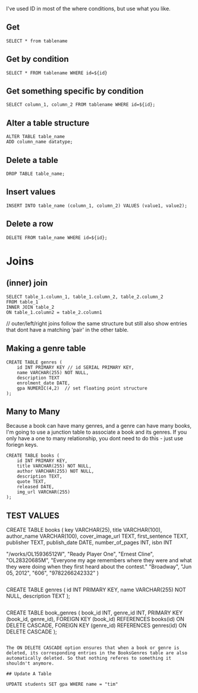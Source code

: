 I've used ID in most of the where conditions, but use what you like.

## Get

```
SELECT * from tablename
```

## Get by condition

```
SELECT * FROM tablename WHERE id=${id}
```

## Get something specific by condition

```
SELECT column_1, column_2 FROM tablename WHERE id=${id};
```

## Alter a table structure

```
ALTER TABLE table_name
ADD column_name datatype;
```

## Delete a table

```
DROP TABLE table_name;
```

## Insert values

```
INSERT INTO table_name (column_1, column_2) VALUES (value1, value2);
```

## Delete a row

```
DELETE FROM table_name WHERE id=${id};
```

# Joins

## (inner) join

```
SELECT table_1.column_1, table_1.column_2, table_2.column_2
FROM table_1
INNER JOIN table_2
ON table_1.column2 = table_2.column1
```

// outer/left/right joins follow the same structure but still also show entries that dont have a matching 'pair' in the other table.

## Making a genre table

```
CREATE TABLE genres (
    id INT PRIMARY KEY // id SERIAL PRIMARY KEY,
    name VARCHAR(255) NOT NULL,
    description TEXT
    enrolment_date DATE,
    gpa NUMERIC(4,2)  // set floating point structure
);
```

## Many to Many

Because a book can have many genres, and a genre can have many books, I'm going to use a junction table to associate a book and its genres. If you only have a one to many relationship, you dont need to do this - just use foriegn keys.

```
CREATE TABLE books (
    id INT PRIMARY KEY,
    title VARCHAR(255) NOT NULL,
    author VARCHAR(255) NOT NULL,
    description TEXT,
    quote TEXT,
    released DATE,
    img_url VARCHAR(255)
);
```

## TEST VALUES

CREATE TABLE books (
key VARCHAR(25),
title VARCHAR(100),
author_name VARCHAR(100),
cover_image_url TEXT,
first_sentence TEXT,
publisher TEXT,
publish_date DATE,
number_of_pages INT,
isbn INT

"/works/OL15936512W",
"Ready Player One",
"Ernest Cline",
"OL28320685M",
"Everyone my age remembers where they were and what they were doing when they first heard about the contest."
"Broadway",
"Jun 05, 2012",
"606",
"9782266242332"
)

```

```

CREATE TABLE genres (
id INT PRIMARY KEY,
name VARCHAR(255) NOT NULL,
description TEXT
);

```

```

CREATE TABLE book_genres (
book_id INT,
genre_id INT,
PRIMARY KEY (book_id, genre_id),
FOREIGN KEY (book_id) REFERENCES books(id) ON DELETE CASCADE,
FOREIGN KEY (genre_id) REFERENCES genres(id) ON DELETE CASCADE
);

```

The ON DELETE CASCADE option ensures that when a book or genre is deleted, its corresponding entries in the BooksGenres table are also automatically deleted. So that nothing referes to something it shouldn't anymore.

## Update A Table

UPDATE students SET gpa WHERE name = "tim"
```
